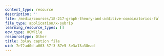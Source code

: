 ```yaml
---
content_type: resource
description: ''
file: /media/courses/18-217-graph-theory-and-additive-combinatorics-fall-2019/7e72ad0da00357f387e53e3a13a38ead_ydyiq1Z22gc.vtt
file_type: application/x-subrip
learning_resource_types: []
ocw_type: OCWFile
resourcetype: Other
title: 3play caption file
uid: 7e72ad0d-a003-57f3-87e5-3e3a13a38ead
---
```

